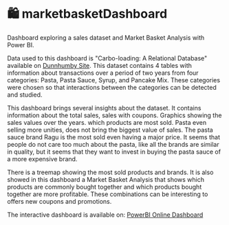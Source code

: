 # :shopping: marketbasketDashboard

Dashboard exploring a sales dataset  and Market Basket Analysis with Power BI.

Data used to this dashboard is "Carbo-loading: A Relational Database" available on [Dunnhumby Site](https://www.dunnhumby.com/source-files/).
This dataset contains 4 tables with information about transactions over a period of two years from four categories: Pasta, Pasta Sauce, Syrup, and Pancake Mix. These categories were chosen so that interactions between the categories can be detected and studied.

This dashboard brings several insights about the dataset. It contains information about the total sales, sales with coupons. Graphics showing the sales values over the years. which products are most sold. Pasta even selling more unities, does not bring the biggest value of sales. The pasta sauce brand Ragu is the most sold even having a major price. It seems that people do not care too much about the pasta, like all the brands are similar in quality, but it seems that they want to invest in buying the pasta sauce of a more expensive brand.

There is a treemap showing the most sold products and brands.
It is also showed in this dashboard a Market Basket Analysis that shows which products are commonly bought together and which products bought together are more profitable. These combinations can be interesting to offers new coupons and promotions.

The interactive dashboard is available on: [PowerBI Online Dashboard](https://app.powerbi.com/links/3qWlJfZMZM?ctid=ede17caf-384e-47f1-8c4e-461181a9e945&pbi_source=linkShare)
